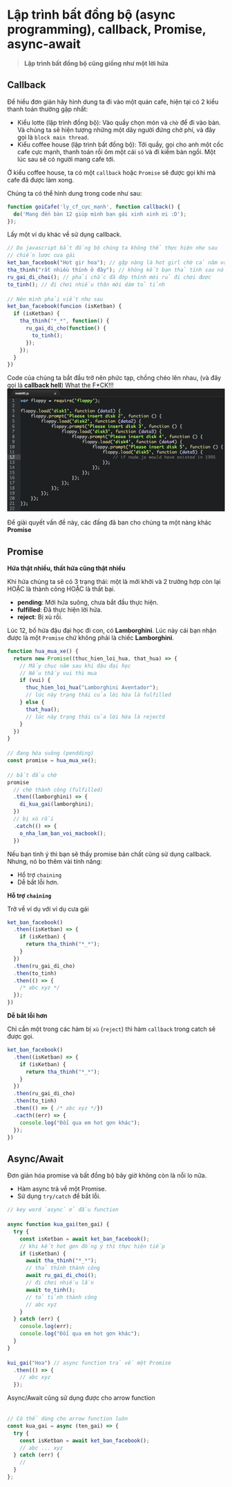 # Lập trình bất đồng bộ (async programming), callback, Promise, async-await

>**Lập trình bất đồng bộ cũng giống như một lời hứa**

## Callback

Để hiểu đơn giản hãy hình dung ta đi vào một quán cafe, hiện tại có 2 kiểu thanh toán thường gặp nhất:

- Kiểu lotte (lập trình đồng bộ): Vào quầy chọn món và `chờ` để đi vào bàn. Và chúng ta sẽ hiện tượng những một dãy người đứng chờ phí, và đây gọi là `block main thread`.
- Kiểu coffee house (lập trình bất đồng bộ): Tới quầy, gọi cho anh một cốc cafe cực mạnh, thanh toán rồi ôm một cái `số` và đi kiếm bàn ngồi. Một lúc sau sẽ có người mang cafe tới.

Ở kiểu coffee house, ta có một `callback` hoặc `Promise` sẽ được gọi khi mà cafe đã được làm xong.

Chúng ta có thể hình dung trong code như sau:

```javascript
function goiCafe('ly_cf_cực_mạnh', function callback() {
  do('Mang đến bàn 12 giúp mình bạn gái xinh xinh ơi :D');
});
```

Lấy một ví dụ khác về sử dụng callback.

```javascript
// Do javascript bất đồng bộ chúng ta không thể thực hiện như sau
// chiến lược cưa gái
ket_ban_facebook("Hot gir hoa"); // gặp nàng là hot girl chờ cả năm vẫn chưa có
tha_thinh("rất nhiều thính ở đây"); // không kết bạn thả tính sao nó biết
ru_gai_di_choi(); // phải chắc đã đớp thính mới rủ đi chơi được
to_tinh(); // đi chơi nhiều thân mới dám tỏ tỉnh

// Nên mình phải viết như sau
ket_ban_facebook(funcion (isKetban) {
  if (isKetban) {
    tha_thinh("*_*", function() {
      ru_gai_di_cho(function() {
        to_tinh();
      });
    });
  }
})
```

Code của chúng ta bắt đầu trở nên phức tạp, chồng chéo lên nhau, (và đây gọi là **callback hell**)
What the F*CK!!!
![callback_hell](images/cb_hell.png)

Để giải quyết vấn đề này, các đấng đã ban cho chúng ta một nàng khác **Promise**

## Promise

**Hứa thật nhiều, thất hứa cũng thật nhiều**

Khi hứa chúng ta sẽ có 3 trạng thái: một là mới khởi và 2 trường hợp còn lại HOẶC là thành công HOẶC là thất bại.

- **pending**: Mới hứa suông, chưa bắt đầu thực hiện.
- **fulfilled**: Đã thực hiện lời hứa.
- **reject**: Bị xù rồi.

Lúc 12, bố hứa đậu đại học đi con, có **Lamborghini**. Lúc này cái bạn nhận được là một `Promise` chứ không phải là chiếc **Lamborghini**.

```javascript
function hua_mua_xe() {
  return new Promise((thuc_hien_loi_hua, that_hua) => {
    // Mấy chục năm sau khi đậu đại học
    // Nếu thấy vui thì mua
    if (vui) {
      thuc_hien_loi_hua("Lamborghini Aventador");
      // lúc này trạng thái của lời hứa là fulfilled
    } else {
      that_hua();
      // lúc này trạng thái của lời hứa là rejectd
    }
  })
}

// đang hứa suông (pendding)
const promise = hua_mua_xe();

// bắt đầu chờ
promise
  // chờ thành công (fulfilled)
  .then((lamborghini) => {
    di_kua_gai(lamborghini);
  })
  // bị xù rồi
  .catch(() => {
    o_nha_lam_ban_voi_macbook();
  })
```

Nếu bạn tinh ý thì bạn sẽ thấy promise bản chất cũng sử dụng callback. Nhưng, nó bo thêm vài tính năng:

- Hổ trợ `chaining`
- Dễ bắt lỗi hơn.

**Hỗ trợ `chaining`**

Trở về ví dụ với ví dụ cưa gái

```javascript
ket_ban_facebook()
  .then((isKetban) => {
    if (isKetban) {
      return tha_thinh("*_*");
    }
  })
  .then(ru_gai_di_cho)
  .then(to_tinh)
  .then(() => {
    /* abc xyz */
  });
})
```

**Dễ bắt lỗi hơn**

Chỉ cần một trong các hàm bị `xù` (`reject`) thì hàm `callback` trong catch sẽ được gọi.

```javascript
ket_ban_facebook()
  .then((isKetban) => {
    if (isKetban) {
      return tha_thinh("*_*");
    }
  })
  .then(ru_gai_di_cho)
  .then(to_tinh)
  .then(() => { /* abc xyz */})
  .cacth((err) => {
    console.log("Đổi qua em hot gơn khác");
  });
})
```

## Async/Await

Đơn giản hóa promise và bất đồng bộ bây giờ không còn là nỗi lo nữa.

- Hàm async trả về một Promise.
- Sử dụng `try/catch` để bắt lỗi.

```javascript
// key word `async` ở đầu function

async function kua_gai(ten_gai) {
  try {
    const isKetban = await ket_ban_facebook();
    // khi kết hot gơn đồng ý thì thực hiện tiếp
    if (isKetban) {
      await tha_thinh("*_*");
      // thả thính thành công
      await ru_gai_di_choi();
      // đi chơi nhiều lần
      await to_tinh();
      // tỏ tỉnh thành công
      // abc xyz
    }
  } catch (err) {
    console.log(err);
    console.log("Đổi qua em hot gơn khác");
  }
}

kui_gai("Hoa") // async function trả về một Promise
  .then(() => {
    // abc xyz
  });
```

Async/Await cũng sử dụng được cho arrow function

```javascript

// Có thể dùng cho arrow function luôn
const kua_gai = async (ten_gai) => {
  try {
    const isKetban = await ket_ban_facebook();
    // abc ... xyz
  } catch (err) {
    //
  }
};
```
